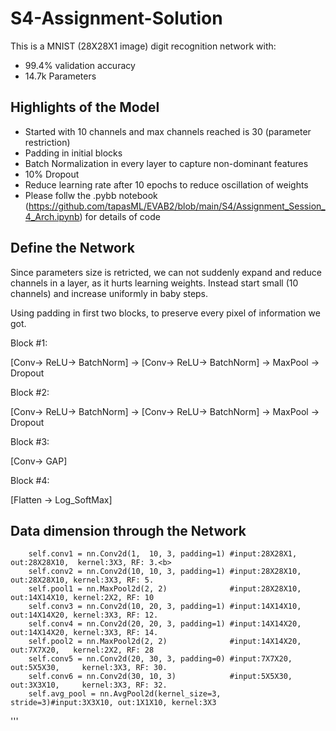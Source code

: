 
# S4-Assignment-Solution 

This is a MNIST (28X28X1 image) digit recognition network with:
- 99.4% validation accuracy
- 14.7k Parameters



## Highlights of the Model

- Started with 10 channels and max channels reached is 30 (parameter restriction)
- Padding in initial blocks
- Batch Normalization in every layer to capture non-dominant features
- 10% Dropout
- Reduce learning rate after 10 epochs to reduce oscillation of weights
- Please follw the .pybb notebook (https://github.com/tapasML/EVAB2/blob/main/S4/Assignment_Session_4_Arch.ipynb)  for details of code 


## Define the Network

Since parameters size is retricted, we can not suddenly expand and reduce channels in a layer, as it hurts learning weights. Instead start small (10 channels) and increase uniformly in baby steps.

Using padding in first two blocks, to preserve every pixel of information we got.

Block #1:

[Conv-> ReLU-> BatchNorm] -> [Conv-> ReLU-> BatchNorm] -> MaxPool -> Dropout

Block #2:

[Conv-> ReLU-> BatchNorm] -> [Conv-> ReLU-> BatchNorm] -> MaxPool -> Dropout

Block #3:

[Conv-> GAP]

Block #4:

[Flatten -> Log_SoftMax]

## Data dimension through the Network


        self.conv1 = nn.Conv2d(1,  10, 3, padding=1) #input:28X28X1, out:28X28X10,  kernel:3X3, RF: 3.<b>
        self.conv2 = nn.Conv2d(10, 10, 3, padding=1) #input:28X28X10, out:28X28X10, kernel:3X3, RF: 5.
        self.pool1 = nn.MaxPool2d(2, 2)              #input:28X28X10, out:14X14X10, kernel:2X2, RF: 10
        self.conv3 = nn.Conv2d(10, 20, 3, padding=1) #input:14X14X10, out:14X14X20, kernel:3X3, RF: 12.
        self.conv4 = nn.Conv2d(20, 20, 3, padding=1) #input:14X14X20, out:14X14X20, kernel:3X3, RF: 14.
        self.pool2 = nn.MaxPool2d(2, 2)              #input:14X14X20, out:7X7X20,   kernel:2X2, RF: 28
        self.conv5 = nn.Conv2d(20, 30, 3, padding=0) #input:7X7X20, out:5X5X30,     kernel:3X3, RF: 30.
        self.conv6 = nn.Conv2d(30, 10, 3)            #input:5X5X30, out:3X3X10,     kernel:3X3, RF: 32.        
        self.avg_pool = nn.AvgPool2d(kernel_size=3, stride=3)#input:3X3X10, out:1X1X10, kernel:3X3



'''

